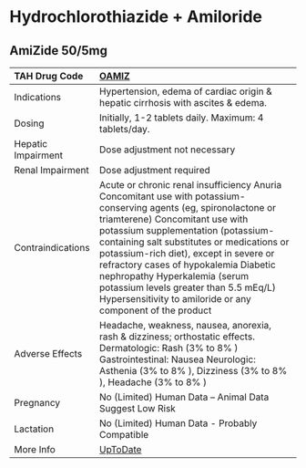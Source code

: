 # Hydrochlorothiazide + Amiloride

## AmiZide 50/5mg

| TAH Drug Code      | [OAMIZ](https://www.tahsda.org.tw/drugs/hissearch.php?drug_code=OAMIZ)                                                                                                                                                                                                                                                                                                                                                                                             |
|:-------------------|:-------------------------------------------------------------------------------------------------------------------------------------------------------------------------------------------------------------------------------------------------------------------------------------------------------------------------------------------------------------------------------------------------------------------------------------------------------------------|
| Indications        | Hypertension, edema of cardiac origin & hepatic cirrhosis with ascites & edema.                                                                                                                                                                                                                                                                                                                                                                                    |
| Dosing             | Initially, 1-2 tablets daily. Maximum: 4 tablets/day.                                                                                                                                                                                                                                                                                                                                                                                                              |
| Hepatic Impairment | Dose adjustment not necessary                                                                                                                                                                                                                                                                                                                                                                                                                                      |
| Renal Impairment   | Dose adjustment required                                                                                                                                                                                                                                                                                                                                                                                                                                           |
| Contraindications  | Acute or chronic renal insufficiency Anuria Concomitant use with potassium-conserving agents (eg, spironolactone or triamterene) Concomitant use with potassium supplementation (potassium-containing salt substitutes or medications or potassium-rich diet), except in severe or refractory cases of hypokalemia Diabetic nephropathy Hyperkalemia (serum potassium levels greater than 5.5 mEq/L) Hypersensitivity to amiloride or any component of the product |
| Adverse Effects    | Headache, weakness, nausea, anorexia, rash & dizziness; orthostatic effects. Dermatologic: Rash (3% to 8% ) Gastrointestinal: Nausea Neurologic: Asthenia (3% to 8% ), Dizziness (3% to 8% ), Headache (3% to 8% )                                                                                                                                                                                                                                                 |
| Pregnancy          | No (Limited) Human Data – Animal Data Suggest Low Risk                                                                                                                                                                                                                                                                                                                                                                                                             |
| Lactation          | No (Limited) Human Data - Probably Compatible                                                                                                                                                                                                                                                                                                                                                                                                                      |
| More Info          | [UpToDate](https://www.uptodate.com/contents/hydrochlorothiazide-and-amiloride-drug-information)                                                                                                                                                                                                                                                                                                                                                                   |

